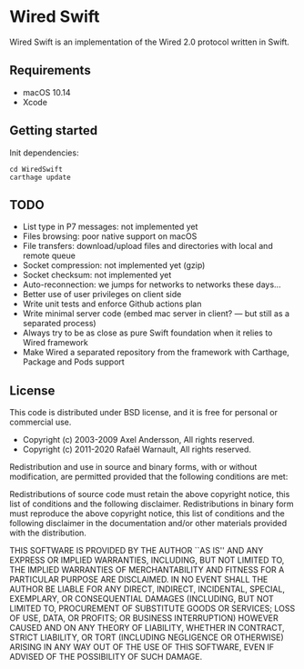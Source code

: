 # Wired Swift

Wired Swift is an implementation of the Wired 2.0 protocol written in Swift.

## Requirements

* macOS 10.14
* Xcode 

## Getting started

Init dependencies:

    cd WiredSwift
    carthage update

## TODO

* List type in P7 messages: not implemented yet 
* Files browsing: poor native support on macOS
* File transfers: download/upload files and directories with local and remote queue
* Socket compression: not implemented yet (gzip)
* Socket checksum: not implemented yet 
* Auto-reconnection: we jumps for networks to networks these days...
* Better use of user privileges on client side
* Write unit tests and enforce Github actions plan
* Write minimal server code (embed mac server in client? — but still as a separated process)
* Always try to be as close as pure Swift foundation when it relies to Wired framework
* Make Wired a separated repository from the framework with Carthage, Package and Pods support

## License

This code is distributed under BSD license, and it is free for personal or commercial use.
        
- Copyright (c) 2003-2009 Axel Andersson, All rights reserved.
- Copyright (c) 2011-2020 Rafaël Warnault, All rights reserved.
        
Redistribution and use in source and binary forms, with or without modification, are permitted provided that the following conditions are met:
        
Redistributions of source code must retain the above copyright notice, this list of conditions and the following disclaimer. Redistributions in binary form must reproduce the above copyright notice, this list of conditions and the following disclaimer in the documentation and/or other materials provided with the distribution.
        
THIS SOFTWARE IS PROVIDED BY THE AUTHOR ``AS IS'' AND ANY EXPRESS OR IMPLIED WARRANTIES, INCLUDING, BUT NOT LIMITED TO, THE IMPLIED WARRANTIES OF MERCHANTABILITY AND FITNESS FOR A PARTICULAR PURPOSE ARE DISCLAIMED. IN NO EVENT SHALL THE AUTHOR BE LIABLE FOR ANY DIRECT, INDIRECT, INCIDENTAL, SPECIAL, EXEMPLARY, OR CONSEQUENTIAL DAMAGES (INCLUDING, BUT NOT LIMITED TO, PROCUREMENT OF SUBSTITUTE GOODS OR SERVICES; LOSS OF USE, DATA, OR PROFITS; OR BUSINESS INTERRUPTION) HOWEVER CAUSED AND ON ANY THEORY OF LIABILITY, WHETHER IN CONTRACT, STRICT LIABILITY, OR TORT (INCLUDING NEGLIGENCE OR OTHERWISE) ARISING IN ANY WAY OUT OF THE USE OF THIS SOFTWARE, EVEN IF ADVISED OF THE POSSIBILITY OF SUCH DAMAGE.
